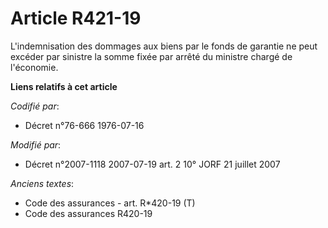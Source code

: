 # Article R421-19

L'indemnisation des dommages aux biens par le fonds de garantie ne peut excéder par sinistre la somme fixée par arrêté du
ministre chargé de l'économie.

**Liens relatifs à cet article**

_Codifié par_:

  - Décret n°76-666 1976-07-16

_Modifié par_:

  - Décret n°2007-1118 2007-07-19 art. 2 10° JORF 21 juillet 2007

_Anciens textes_:

  - Code des assurances - art. R*420-19 (T)
  - Code des assurances R420-19
